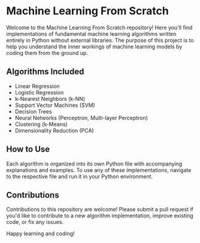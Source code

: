 # Machine Learning From Scratch

Welcome to the Machine Learning From Scratch repository! Here you'll find implementations of fundamental machine learning algorithms written entirely in Python without external libraries. The purpose of this project is to help you understand the inner workings of machine learning models by coding them from the ground up.

## Algorithms Included
- Linear Regression
- Logistic Regression
- k-Nearest Neighbors (k-NN)
- Support Vector Machines (SVM)
- Decision Trees
- Neural Networks (Perceptron, Multi-layer Perceptron)
- Clustering (k-Means)
- Dimensionality Reduction (PCA)

## How to Use
Each algorithm is organized into its own Python file with accompanying explanations and examples. To use any of these implementations, navigate to the respective file and run it in your Python environment.

## Contributions
Contributions to this repository are welcome! Please submit a pull request if you'd like to contribute to a new algorithm implementation, improve existing code, or fix any issues.

Happy learning and coding!
